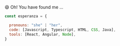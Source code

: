 😄 Oh! You have found me ...
```js
const esperanza = {

  pronouns: "she" | "her",
  code: [Javascript, Typescript, HTML, CSS, Java],
  tools: [React, Angular, Node],
}

